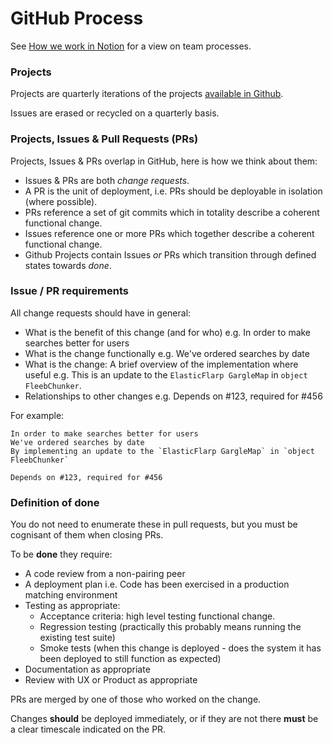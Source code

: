 # GitHub Process

See [How we work in Notion](https://www.notion.so/wellcometrust/How-we-work-8dc54e71aee345009dbea1e4fba577f5?pvs=4) for a view on team processes.

### Projects

Projects are quarterly iterations of the projects [available in Github](https://github.com/wellcometrust/platform/projects).

Issues are erased or recycled on a quarterly basis.

### Projects, Issues & Pull Requests (PRs)

Projects, Issues & PRs overlap in GitHub, here is how we think about them:

* Issues & PRs are both _change requests_.
* A PR is the unit of deployment, i.e. PRs should be deployable in isolation (where possible).
* PRs reference a set of git commits which in totality describe a coherent functional change.
* Issues reference one or more PRs which together describe a coherent functional change.
* Github Projects contain Issues _or_ PRs which transition through defined states towards _done_.

### Issue / PR requirements

All change requests should have in general:

* What is the benefit of this change (and for who) e.g. In order to make searches better for users
* What is the change functionally e.g. We've ordered searches by date
* What is the change: A brief overview of the implementation where useful e.g. This is an update to the `ElasticFlarp GargleMap` in `object FleebChunker`.
* Relationships to other changes e.g. Depends on #123, required for #456

For example:

```
In order to make searches better for users
We've ordered searches by date
By implementing an update to the `ElasticFlarp GargleMap` in `object FleebChunker`

Depends on #123, required for #456
```

### Definition of done

You do not need to enumerate these in pull requests, but you must be cognisant of them when closing PRs.

To be **done** they require:

* A code review from a non-pairing peer
* A deployment plan i.e. Code has been exercised in a production matching environment
* Testing as appropriate:
  * Acceptance criteria: high level testing functional change.
  * Regression testing (practically this probably means running the existing test suite)
  * Smoke tests (when this change is deployed - does the system it has been deployed to still function as expected)
* Documentation as appropriate
* Review with UX or Product as appropriate

PRs are merged by one of those who worked on the change.

Changes **should** be deployed immediately, or if they are not there **must** be a clear timescale indicated on the PR.
